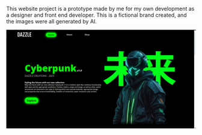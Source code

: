 This website project is a prototype made by me for my own development as a designer and front end developer. This is a fictional brand created, and the images were all generated by AI.

![alt text](media/screenshot.png)